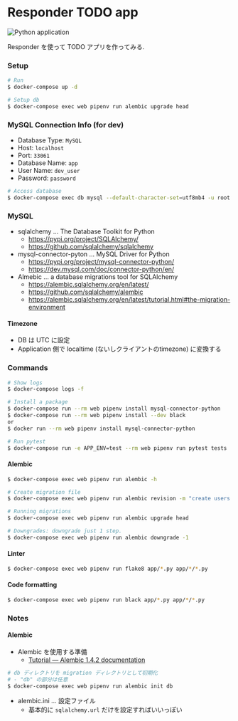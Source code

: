 Responder TODO app
==================

![Python application](https://github.com/mitsu-ksgr/responder-todo-app/workflows/Python%20application/badge.svg)

Responder を使って TODO アプリを作ってみる.

### Setup

```sh
# Run
$ docker-compose up -d

# Setup db
$ docker-compose exec web pipenv run alembic upgrade head
```

### MySQL Connection Info (for dev)
- Database Type: `MySQL`
- Host: `localhost`
- Port: `33061`
- Database Name: `app`
- User Name: `dev_user`
- Password: `password`

```sh
# Access database
$ docker-compose exec db mysql --default-character-set=utf8mb4 -u root -proot_password
```

### MySQL
- sqlalchemy ... The Database Toolkit for Python
  - https://pypi.org/project/SQLAlchemy/
  - https://github.com/sqlalchemy/sqlalchemy
- mysql-connector-pyton ... MySQL Driver for Python
  - https://pypi.org/project/mysql-connector-python/
  - https://dev.mysql.com/doc/connector-python/en/
- Almebic ... a database migrations tool for SQLAlchemy
  - https://alembic.sqlalchemy.org/en/latest/
  - https://github.com/sqlalchemy/alembic
  - https://alembic.sqlalchemy.org/en/latest/tutorial.html#the-migration-environment

#### Timezone
- DB は UTC に設定
- Application 側で localtime (ないしクライアントのtimezone) に変換する


### Commands
```sh
# Show logs
$ docker-compose logs -f

# Install a package
$ docker-compose run --rm web pipenv install mysql-connector-python
$ docker-compose run --rm web pipenv install --dev black
or
$ docker run --rm web pipenv install mysql-connector-python

# Run pytest
$ docker-compose run -e APP_ENV=test --rm web pipenv run pytest tests
```

#### Alembic
```sh
$ docker-compose exec web pipenv run alembic -h

# Create migration file
$ docker-compose exec web pipenv run alembic revision -m "create users table"

# Running migrations
$ docker-compose exec web pipenv run alembic upgrade head

# Downgrades: downgrade just 1 step.
$ docker-compose exec web pipenv run alembic downgrade -1
```

#### Linter
```sh
$ docker-compose exec web pipenv run flake8 app/*.py app/*/*.py
```

#### Code formatting
```sh
$ docker-compose exec web pipenv run black app/*.py app/*/*.py
```

### Notes
#### Alembic
- Alembic を使用する準備
  - [Tutorial — Alembic 1\.4\.2 documentation](https://alembic.sqlalchemy.org/en/latest/tutorial.html)

```sh
# db ディレクトリを migration ディレクトリとして初期化
# - "db" の部分は任意
$ docker-compose exec web pipenv run alembic init db
```

- alembic.ini ... 設定ファイル
  - 基本的に `sqlalchemy.url` だけを設定すればいいっぽい

